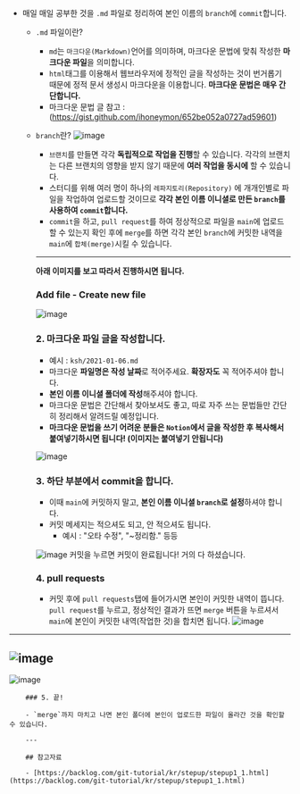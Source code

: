 - 매일 매일 공부한 것을 `.md` 파일로 정리하여 본인 이름의 `branch`에 `commit`합니다.
    - `.md` 파일이란?
        - `md`는 `마크다운(Markdown)`언어를 의미하며, 마크다운 문법에 맞춰 작성한 **마크다운 파일**을 의미합니다.
        - `html`태그를 이용해서 웹브라우저에 정적인 글을 작성하는 것이 번거롭기 때문에 정적 문서 생성시 마크다운을 이용합니다. **마크다운 문법은 매우 간단합니다.**
        - 마크다운 문법 글 참고 : (https://gist.github.com/ihoneymon/652be052a0727ad59601)
    - `branch`란?
![image](https://user-images.githubusercontent.com/64109506/103819726-537a7d00-50ae-11eb-9bdb-b5ad95c22b84.png)

      
        - `브랜치`를 만들면 각각 **독립적으로 작업을 진행**할 수 있습니다. 각각의 브랜치는 다른 브랜치의 영향을 받지 않기 때문에 **여러 작업을 동시에** 할 수 있습니다.
        - 스터디를 위해 여러 명이 하나의 `레파지토리(Repository)` 에 개개인별로 파일을 작업하여 업로드할 것이므로 **각각 본인 이름 이니셜로 만든 `branch`를 사용하여 `commit`합니다.**
        - `commit`을 하고, `pull request`를 하여 정상적으로 파일을 `main`에 업로드할 수 있는지 확인 후에 `merge`를 하면 각각 본인 `branch`에 커밋한 내역을 `main`에 `합체(merge)`시킬 수 있습니다.

        ---

        **아래 이미지를 보고 따라서 진행하시면 됩니다.**

        ### Add file - Create new file

       ![image](https://user-images.githubusercontent.com/64109506/103819738-59705e00-50ae-11eb-87c8-044e0a3d666e.png)


        ### 2.  마크다운 파일 글을 작성합니다.

        - 예시 : `ksh/2021-01-06.md`
        - 마크다운 **파일명은 작성 날짜**로 적어주세요. **확장자도** 꼭 적어주셔야 합니다.
        - **본인 이름 이니셜 폴더에 작성**해주셔야 합니다.
        - 마크다운 문법은 간단해서 찾아보셔도 좋고, 따로 자주 쓰는 문법들만 간단히 정리해서 알려드릴 예정입니다.
        - **마크다운 문법을 쓰기 어려운 분들은 `Notion`에서 글을 작성한 후 복사해서 붙여넣기하시면 됩니다! (이미지는 붙여넣기 안됩니다)**

       ![image](https://user-images.githubusercontent.com/64109506/103819752-62f9c600-50ae-11eb-94de-8310c6929040.png)
        ### 3. 하단 부분에서 commit을 합니다.

        - 이때 `main`에 커밋하지 말고, **본인 이름 이니셜 `branch`로 설정**하셔야 합니다.
        - 커밋 메세지는 적으셔도 되고, 안 적으셔도 됩니다.
            - 예시 : "오타 수정", "~정리함." 등등

       ![image](https://user-images.githubusercontent.com/64109506/103819775-6bea9780-50ae-11eb-946f-758a20c678af.png)
        커밋을 누르면 커밋이 완료됩니다! 거의 다 하셨습니다.

        ### 4. pull requests

        - 커밋 후에 `pull requests`탭에 들어가시면 본인이 커밋한 내역이 뜹니다. `pull request`를 누르고, 정상적인 결과가 뜨면 `merge` 버튼을 누르셔서 `main`에 본인이 커밋한 내역(작업한 것)을 합치면 됩니다.
![image](https://user-images.githubusercontent.com/64109506/103819956-c4ba3000-50ae-11eb-9c66-e409914af651.png)  
--------

![image](https://user-images.githubusercontent.com/64109506/103820090-034fea80-50af-11eb-8d30-bebb4fe7d6c5.png)  
---------------
![image](https://user-images.githubusercontent.com/64109506/103820171-2f6b6b80-50af-11eb-8785-1148ac2c528e.png)

        ### 5. 끝!

        - `merge`까지 마치고 나면 본인 폴더에 본인이 업로드한 파일이 올라간 것을 확인할 수 있습니다.

        ---

        ## 참고자료

        - [https://backlog.com/git-tutorial/kr/stepup/stepup1_1.html](https://backlog.com/git-tutorial/kr/stepup/stepup1_1.html)
